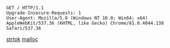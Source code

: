 ```
GET / HTTP/1.1
Upgrade-Insecure-Requests: 1
User-Agent: Mozilla/5.0 (Windows NT 10.0; Win64; x64) AppleWebKit/537.36 (KHTML, like Gecko) Chrome/81.0.4044.138 Safari/537.36
```

[strtok](https://blog.wu-boy.com/2010/04/cc-%E5%88%87%E5%89%B2%E5%AD%97%E4%B8%B2%E5%87%BD%E6%95%B8%EF%BC%9Astrtok-network-mac-address-%E5%88%86%E5%89%B2/)
[malloc](https://openhome.cc/Gossip/CGossip/MallocFree.html)
